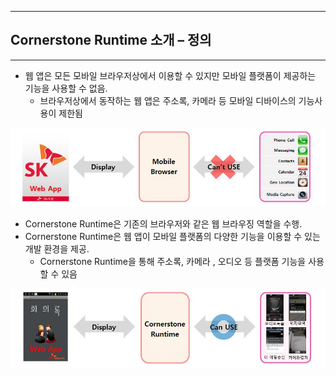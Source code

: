 <!--
{
	"id": "3",
	"title": "Cornerstone Runtime 소개 – 정의",
	"group": 2,
	"order": 3
}
-->

-----------------------

## Cornerstone Runtime 소개 – 정의 ##

-----------------------

 - 웹 앱은 모든 모바일 브라우저상에서 이용할 수 있지만 모바일 플랫폼이 제공하는 기능을 사용할 수 없음.
 	- 브라우저상에서 동작하는 웹 앱은 주소록, 카메라 등 모바일 디바이스의 기능사용이 제한됨 

![](./images/K-1.jpg)

 - Cornerstone Runtime은 기존의 브라우저와 같은 웹 브라우징 역할을 수행.
 - Cornerstone Runtime은 웹 앱이 모바일 플랫폼의 다양한 기능을 이용할 수 있는 개발 환경을 제공. 
	- Cornerstone Runtime을 통해  주소록, 카메라 , 오디오 등 플랫폼 기능을 사용할 수 있음 

![](./images/K-2.jpg)